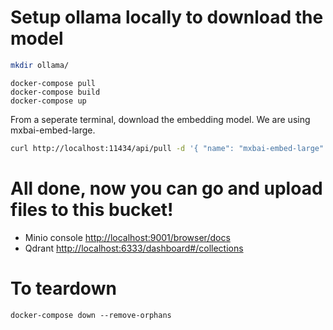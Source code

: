 
# Setup ollama locally to download the model 

```bash
mkdir ollama/
```

```
docker-compose pull
docker-compose build
docker-compose up
```

From a seperate terminal, download the embedding model.
We are using mxbai-embed-large.


```bash
curl http://localhost:11434/api/pull -d '{ "name": "mxbai-embed-large" }'
```

# All done, now you can go and upload files to this bucket!

* Minio console [http://localhost:9001/browser/docs](Minio)
* Qdrant [http://localhost:6333/dashboard#/collections](Qdrant)


# To teardown

```
docker-compose down --remove-orphans
```

